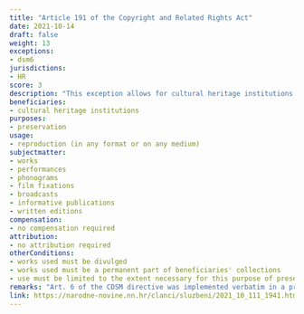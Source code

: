 ```yaml
---
title: "Article 191 of the Copyright and Related Rights Act"
date: 2021-10-14
draft: false
weight: 13
exceptions:
- dsm6
jurisdictions:
- HR
score: 3
description: "This exception allows for cultural heritage institutions to reproduce works of authorship and objects of related rights that are a permanent part of their collections, in any format or on any medium, for the purpose of their preservation and to the extent necessary for this purpose. Works are considered to be part of the collections of cultural heritage institutions in cases where copies thereof are owned by the beneficiary or are permanently held by it on the basis of a contract for use, deposit or permanent loan, or similar contractual relationship. Contractual provisions contrary to the exception are considered null and void." 
beneficiaries:
- cultural heritage institutions
purposes: 
- preservation
usage:
- reproduction (in any format or on any medium)
subjectmatter:
- works 
- performances
- phonograms
- film fixations
- broadcasts
- informative publications
- written editions
compensation:
- no compensation required
attribution: 
- no attribution required
otherConditions: 
- works used must be divulged
- works used must be a permanent part of beneficiaries' collections 
- use must be limited to the extent necessary for this purpose of preservation of works
remarks: "Art. 6 of the CDSM directive was implemented verbatim in a provision covering preservation only in art. 191 of the Law, that was introduced in parallel with art. 193 of the Law of 2021, that recreates and broadens the scope of the prevously existing art. 84 for the reproduction in favour of educational, cultural, charitable and other institutions pursuing non-commercial purposes. In parallel, <br /><br />Art. 187(3) of the Law of 2021 (on TDM) contains a legal definition of 'cultural heritage institutions'. An institution of cultural heritage is a publicly available library or museum, archive or institution of film or audiovisual heritage. This includes national libraries and national archives, as well as archives and publicly available libraries of educational institutions, scientific organizations and public broadcasting organizations.<br /><br />Under Article 181 (1) of the law, exceptions and limitations apply to both works (which must be divulged) and other subject-matter, subject to related rights. Article 181 (2) contains the requirements of the 3-step test."
link: https://narodne-novine.nn.hr/clanci/sluzbeni/2021_10_111_1941.html?fbclid=IwAR0MqXwMhX8bMoETnGphIX3BGU0eq4_8s9B0rGMclSpPj52yxWFIEZlTR3c" 
---
```

